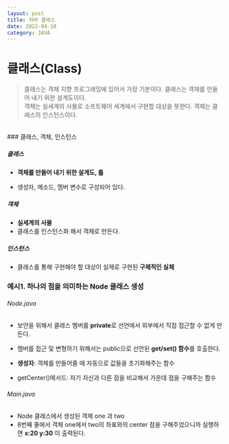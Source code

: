 ```yaml
---
layout: post
title: 자바 클래스
date: 2022-04-10
category: JAVA
---
```


# 클래스(Class)

> 클래스는 객체 지향 프로그래밍에 있어서 가장 기본이다. 클래스는 객체를 만들어 내기 위한 설계도이다. <br> 객체는 실세계의 사물로 소프트웨어 세계에서 구현할 대상을 뜻한다. 객체는 클래스의 인스턴스이다.

<br>
### 클래스, 객체, 인스턴스

##### 클래스

- **객체를 만들어 내기 위한 설계도, 틀**

- 생성자, 메소드, 멤버 변수로 구성되어 있다.

##### 객체

- **실세계의 사물**
- 클래스를 인스턴스화 해서 객체로 만든다.

##### 인스턴스

- 클래스를 통해 구현해야 할 대상이 실제로 구현된 **구체적인 실체**

### 예시1. 하나의 점을 의미하는 Node 클래스 생성

###### Node.java

<script src="https://gist.github.com/handyejin/946e1535096c46251e7a0b0b64cbf742.js"></script>

- 보안을 위해서 클레스 멤버를 **private**로 선언에서 외부에서 직접 접근할 수 없게 만든다.

- 멤버를 접근 및 변형하기 위해서는 public으로 선언된 **get/set() 함수**를 호출한다.
- **생성자**: 객체를 만들어줄 때 자동으로 값들을 초기화해주는 함수
- getCenter()메서드: 자기 자신과 다른 점을 비교해서 가운데 점을 구해주는 함수

###### Main.java

<script src="https://gist.github.com/handyejin/9da2fddeee31ddcaa8375742cfeb8cfa.js"></script>

- Node 클래스에서 생성된 객체 one 과 two
- 8번째 줄에서 객체 one에서 two의 좌표와의 center 점을 구해주었으니까 실행하면 **x:20 y:30** 이 출력된다.
